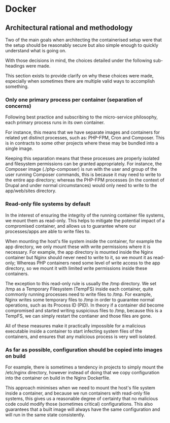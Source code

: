 # Docker

## Architectural rational and methodology

Two of the main goals when architecting the containerised setup were that the setup should be reasonably secure but also simple enough to quickly understand what is going on.

With those decisions in mind, the choices detailed under the following sub-headings were made.

This section exists to provide clarify on why these choices were made, especially when sometimes there are multiple valid ways to accomplish something.

### Only one primary process per container (separation of concerns)

Following best practice and subscribing to the micro-service philosophy, each primary process runs in its own container.

For instance, this means that we have separate images and containers for related yet distinct processes, such as: PHP-FPM, Cron and Composer. This is in contracts to some other projects where these may be bundled into a single image.

Keeping this separation means that these processes are properly isolated and filesystem permissions can be granted appropriately. For instance, the Composer image (./php-composer) is run with the user and group of the user running Composer commands, this is because it may need to write to the entire app directory; whereas the PHP-FPM processes (in the context of Drupal and under normal circumstances) would only need to write to the app/web/sites directory.

### Read-only file systems by default

In the interest of ensuring the integrity of the running container file systems, we mount them as read-only. This helps to mitigate the potential impact of a compromised container, and allows us to guarantee where our processes/apps are able to write files to.

When mounting the host's file system inside the container, for example the app directory, we only mount these with write permissions where it is necessary. For example, the app directory is mounted inside the Nginx container but Nginx should never need to write to it, so we mount it as read-only; Whereas PHP containers need some level of write access to the app directory, so we mount it with limited write permissions inside these containers.

The exception to this read-only rule is usually the /tmp directory. We set /tmp as a Temporary Filesystem (TempFS) inside each container, quite commonly running processes need to write files to /tmp. For example, Nginx writes some temporary files to /tmp in order to guarantee normal operations, such as its Process ID (PID). In theory if a container did become compromised and started writing suspicious files to /tmp, because this is a TempFS, we can simply restart the contianer and those files are gone.

All of these measures make it practically impossible for a malicious executable inside a container to start infecting system files of the containers, and ensures that any malicious process is very well isolated.

### As far as possible, configuration should be copied into images on build

For example, there is sometimes a tendency in projects to simply mount the /etc/nginx directory, however instead of doing that we copy configuration into the container on build in the Nginx Dockerfile.

This approach minimises when we need to mount the host's file system inside a container, and because we run containers with read-only file systems, this gives us a reasonable degree of certainty that no malicious code could modify those (sometimes critical) configurations. This also guarantees that a built image will always have the same configuration and will run in the same state consistently.
